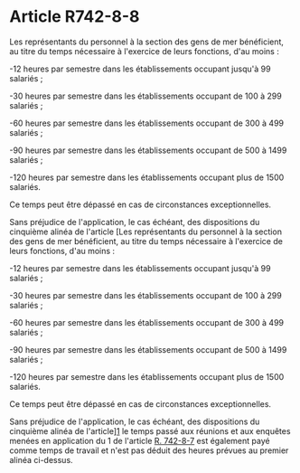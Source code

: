# Article R742-8-8

Les représentants du personnel à la section des gens de mer bénéficient, au titre du temps nécessaire à l'exercice de leurs fonctions, d'au moins :

-12 heures par semestre dans les établissements occupant jusqu'à 99 salariés ;

-30 heures par semestre dans les établissements occupant de 100 à 299 salariés ;

-60 heures par semestre dans les établissements occupant de 300 à 499 salariés ;

-90 heures par semestre dans les établissements occupant de 500 à 1499 salariés ;

-120 heures par semestre dans les établissements occupant plus de 1500 salariés. 

Ce temps peut être dépassé en cas de circonstances exceptionnelles. 

Sans préjudice de l'application, le cas échéant, des dispositions du cinquième alinéa de l'article [Les représentants du personnel à la section des gens de mer bénéficient, au titre du temps nécessaire à l'exercice de leurs fonctions, d'au moins :

-12 heures par semestre dans les établissements occupant jusqu'à 99 salariés ;

-30 heures par semestre dans les établissements occupant de 100 à 299 salariés ;

-60 heures par semestre dans les établissements occupant de 300 à 499 salariés ;

-90 heures par semestre dans les établissements occupant de 500 à 1499 salariés ;

-120 heures par semestre dans les établissements occupant plus de 1500 salariés. 

Ce temps peut être dépassé en cas de circonstances exceptionnelles. 

Sans préjudice de l'application, le cas échéant, des dispositions du cinquième alinéa de l'article][1] le temps passé aux réunions et aux enquêtes menées en application du 1 de l'article [R. 742-8-7][2] est également payé comme temps de travail et n'est pas déduit des heures prévues au premier alinéa ci-dessus.

 [1]: /affichCodeArticle.do?cidTexte=LEGITEXT000006072050&idArticle=LEGIARTI000006647615&dateTexte=&categorieLien=cid
 [2]: /affichCodeArticle.do?cidTexte=LEGITEXT000006072050&idArticle=LEGIARTI000006810558&dateTexte=&categorieLien=cid